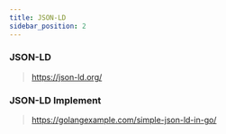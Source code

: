 ```yaml
---
title: JSON-LD
sidebar_position: 2
---
```


### JSON-LD

> https://json-ld.org/



### JSON-LD Implement


> https://golangexample.com/simple-json-ld-in-go/


